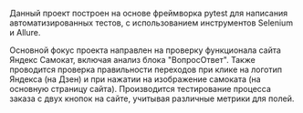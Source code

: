 Данный проект построен на основе фреймворка pytest для написания автоматизированных тестов,
с использованием инструментов Selenium и Allure.

Основной фокус проекта направлен на проверку функционала сайта Яндекс Самокат, включая анализ блока "ВопросОтвет".
Также проводится проверка правильности переходов при клике на логотип Яндекса (на Дзен)
и при нажатии на изображение самоката (на основную страницу сайта). Производится тестирование процесса
заказа с двух кнопок на сайте, учитывая различные метрики для полей.

